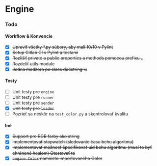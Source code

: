 # Engine

### Todo

#### Workflow & Konvencie

- [x] <s>Upraviť všetky *.py súbory, aby mali 10/10 v Pylint</s>
- [x] <s>Setup Gitlab CI s Pylint a testami</s>
- [x] <s>Rozlíšiť private a public properties a methods pomocou prefixu _</s>
- [x] <s>Rozdeliť utils module</s>
- [x] <s>Jedna medzera po class docstring-u</s>

#### Testy

- [ ] Unit testy pre `engine`
- [ ] Unit testy pre `runner`
- [ ] Unit testy pre `sender`
- [x] <s>Unit testy pre `loader`</s>
- [ ] Pozrieť sa neskôr na `test_color.py` a skontrolovať kvalitu

#### Iné

- [x] <s>Support pre RGB farby ako string</s>
- [x] <s>Implementovať stopwatch (sledovanie času behu algoritmu)</s>
- [x] <s>Implementovať možnosť špecifikovať uid behu algoritmu (musí to byť chránené heslom) Otestovať to</s>
- [x] <s>`engine.Color` namiesto importovaného Color</s>
